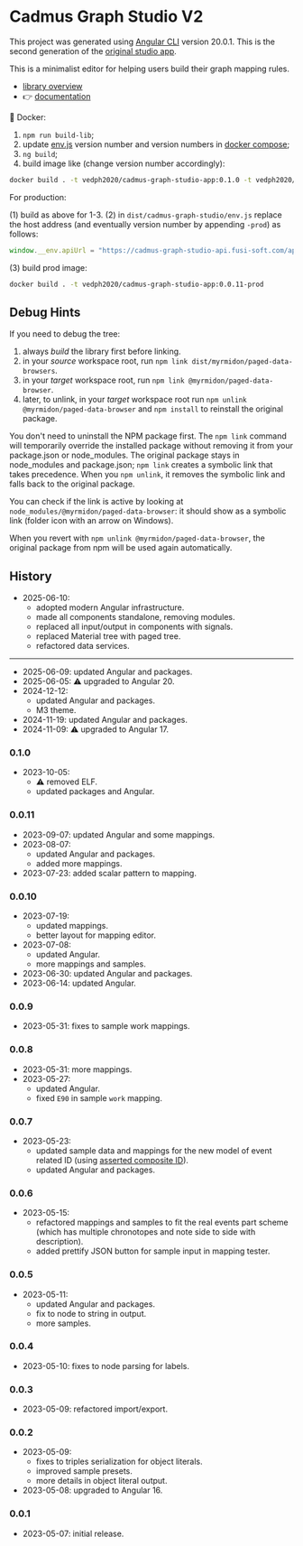 # Cadmus Graph Studio V2

This project was generated using [Angular CLI](https://github.com/angular/angular-cli) version 20.0.1. This is the second generation of the [original studio app](https://github.com/vedph/cadmus-graph-studio-app).

This is a minimalist editor for helping users build their graph mapping rules.

- [library overview](./projects/myrmidon/cadmus-mapping-builder/README.md)
- 👉 [documentation](https://myrmex.github.io/overview/cadmus/graph-studio/graph-studio/)

🐋 Docker:

1. `npm run build-lib`;
2. update [env.js](./src/env.js) version number and version numbers in [docker compose](docker-compose.yml);
3. `ng build`;
4. build image like (change version number accordingly):

```bash
docker build . -t vedph2020/cadmus-graph-studio-app:0.1.0 -t vedph2020/cadmus-graph-studio-app:latest
```

For production:

(1) build as above for 1-3.
(2) in `dist/cadmus-graph-studio/env.js` replace the host address (and eventually version number by appending `-prod`) as follows:

```js
window.__env.apiUrl = "https://cadmus-graph-studio-api.fusi-soft.com/api/";
```

(3) build prod image:

```bash
docker build . -t vedph2020/cadmus-graph-studio-app:0.0.11-prod
```

## Debug Hints

If you need to debug the tree:

1. always _build_ the library first before linking.
2. in your _source_ workspace root, run `npm link dist/myrmidon/paged-data-browsers`.
3. in your _target_ workspace root, run `npm link @myrmidon/paged-data-browser`.
4. later, to unlink, in your _target_ workspace root run `npm unlink @myrmidon/paged-data-browser` and `npm install` to reinstall the original package.

You don't need to uninstall the NPM package first. The `npm link` command will temporarily override the installed package without removing it from your package.json or node_modules. The original package stays in node_modules and package.json; `npm link` creates a symbolic link that takes precedence. When you `npm unlink`, it removes the symbolic link and falls back to the original package.

You can check if the link is active by looking at `node_modules/@myrmidon/paged-data-browser`: it should show as a symbolic link (folder icon with an arrow on Windows).

When you revert with `npm unlink @myrmidon/paged-data-browser`, the original package from npm will be used again automatically.

## History

- 2025-06-10:
  - adopted modern Angular infrastructure.
  - made all components standalone, removing modules.
  - replaced all input/output in components with signals.
  - replaced Material tree with paged tree.
  - refactored data services.

---

- 2025-06-09: updated Angular and packages.
- 2025-06-05: ⚠️ upgraded to Angular 20.
- 2024-12-12:
  - updated Angular and packages.
  - M3 theme.
- 2024-11-19: updated Angular and packages.
- 2024-11-09: ⚠️ upgraded to Angular 17.

### 0.1.0

- 2023-10-05:
  - ⚠️ removed ELF.
  - updated packages and Angular.

### 0.0.11

- 2023-09-07: updated Angular and some mappings.
- 2023-08-07:
  - updated Angular and packages.
  - added more mappings.
- 2023-07-23: added scalar pattern to mapping.

### 0.0.10

- 2023-07-19:
  - updated mappings.
  - better layout for mapping editor.
- 2023-07-08:
  - updated Angular.
  - more mappings and samples.
- 2023-06-30: updated Angular and packages.
- 2023-06-14: updated Angular.

### 0.0.9

- 2023-05-31: fixes to sample work mappings.

### 0.0.8

- 2023-05-31: more mappings.
- 2023-05-27:
  - updated Angular.
  - fixed `E90` in sample `work` mapping.

### 0.0.7

- 2023-05-23:
  - updated sample data and mappings for the new model of event related ID (using [asserted composite ID](https://github.com/vedph/cadmus-bricks-shell/blob/master/projects/myrmidon/cadmus-refs-asserted-ids/README.md#asserted-composite-id)).
  - updated Angular and packages.

### 0.0.6

- 2023-05-15:
  - refactored mappings and samples to fit the real events part scheme (which has multiple chronotopes and note side to side with description).
  - added prettify JSON button for sample input in mapping tester.

### 0.0.5

- 2023-05-11:
  - updated Angular and packages.
  - fix to node to string in output.
  - more samples.

### 0.0.4

- 2023-05-10: fixes to node parsing for labels.

### 0.0.3

- 2023-05-09: refactored import/export.

### 0.0.2

- 2023-05-09:
  - fixes to triples serialization for object literals.
  - improved sample presets.
  - more details in object literal output.
- 2023-05-08: upgraded to Angular 16.

### 0.0.1

- 2023-05-07: initial release.
